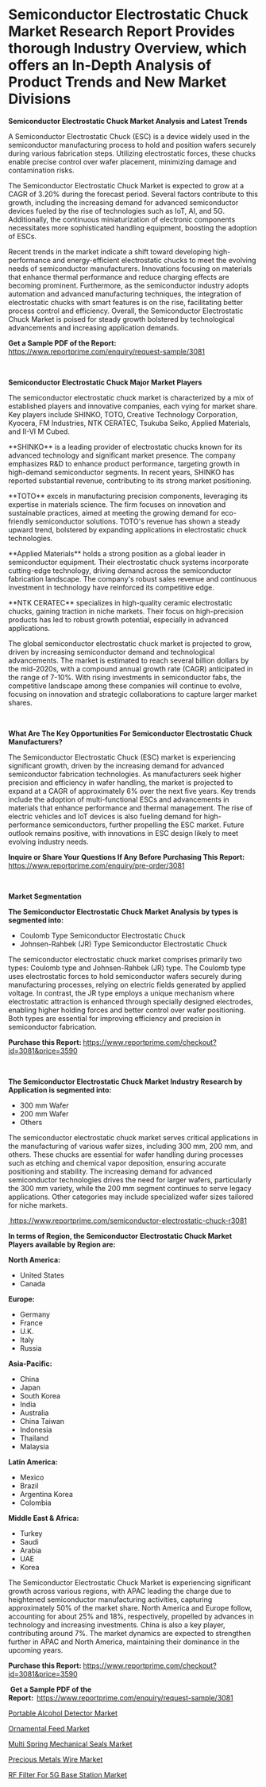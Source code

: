 <p><h1>Semiconductor Electrostatic Chuck Market Research Report Provides thorough Industry Overview, which offers an In-Depth Analysis of Product Trends and New Market Divisions</h1></p><p><strong>Semiconductor Electrostatic Chuck Market Analysis and Latest Trends</strong></p>
<p><p>A Semiconductor Electrostatic Chuck (ESC) is a device widely used in the semiconductor manufacturing process to hold and position wafers securely during various fabrication steps. Utilizing electrostatic forces, these chucks enable precise control over wafer placement, minimizing damage and contamination risks.</p><p>The Semiconductor Electrostatic Chuck Market is expected to grow at a CAGR of 3.20% during the forecast period. Several factors contribute to this growth, including the increasing demand for advanced semiconductor devices fueled by the rise of technologies such as IoT, AI, and 5G. Additionally, the continuous miniaturization of electronic components necessitates more sophisticated handling equipment, boosting the adoption of ESCs.</p><p>Recent trends in the market indicate a shift toward developing high-performance and energy-efficient electrostatic chucks to meet the evolving needs of semiconductor manufacturers. Innovations focusing on materials that enhance thermal performance and reduce charging effects are becoming prominent. Furthermore, as the semiconductor industry adopts automation and advanced manufacturing techniques, the integration of electrostatic chucks with smart features is on the rise, facilitating better process control and efficiency. Overall, the Semiconductor Electrostatic Chuck Market is poised for steady growth bolstered by technological advancements and increasing application demands.</p></p>
<p><strong>Get a Sample PDF of the Report:&nbsp;</strong> <a href="https://www.reportprime.com/enquiry/request-sample/3081">https://www.reportprime.com/enquiry/request-sample/3081</a></p>
<p>&nbsp;</p>
<p><strong>Semiconductor Electrostatic Chuck Major Market Players</strong></p>
<p><p>The semiconductor electrostatic chuck market is characterized by a mix of established players and innovative companies, each vying for market share. Key players include SHINKO, TOTO, Creative Technology Corporation, Kyocera, FM Industries, NTK CERATEC, Tsukuba Seiko, Applied Materials, and II-VI M Cubed.</p><p>**SHINKO** is a leading provider of electrostatic chucks known for its advanced technology and significant market presence. The company emphasizes R&D to enhance product performance, targeting growth in high-demand semiconductor segments. In recent years, SHINKO has reported substantial revenue, contributing to its strong market positioning.</p><p>**TOTO** excels in manufacturing precision components, leveraging its expertise in materials science. The firm focuses on innovation and sustainable practices, aimed at meeting the growing demand for eco-friendly semiconductor solutions. TOTO's revenue has shown a steady upward trend, bolstered by expanding applications in electrostatic chuck technologies.</p><p>**Applied Materials** holds a strong position as a global leader in semiconductor equipment. Their electrostatic chuck systems incorporate cutting-edge technology, driving demand across the semiconductor fabrication landscape. The company's robust sales revenue and continuous investment in technology have reinforced its competitive edge.</p><p>**NTK CERATEC** specializes in high-quality ceramic electrostatic chucks, gaining traction in niche markets. Their focus on high-precision products has led to robust growth potential, especially in advanced applications.</p><p>The global semiconductor electrostatic chuck market is projected to grow, driven by increasing semiconductor demand and technological advancements. The market is estimated to reach several billion dollars by the mid-2020s, with a compound annual growth rate (CAGR) anticipated in the range of 7-10%. With rising investments in semiconductor fabs, the competitive landscape among these companies will continue to evolve, focusing on innovation and strategic collaborations to capture larger market shares.</p></p>
<p>&nbsp;</p>
<p><strong>What Are The Key Opportunities For Semiconductor Electrostatic Chuck Manufacturers?</strong></p>
<p><p>The Semiconductor Electrostatic Chuck (ESC) market is experiencing significant growth, driven by the increasing demand for advanced semiconductor fabrication technologies. As manufacturers seek higher precision and efficiency in wafer handling, the market is projected to expand at a CAGR of approximately 6% over the next five years. Key trends include the adoption of multi-functional ESCs and advancements in materials that enhance performance and thermal management. The rise of electric vehicles and IoT devices is also fueling demand for high-performance semiconductors, further propelling the ESC market. Future outlook remains positive, with innovations in ESC design likely to meet evolving industry needs.</p></p>
<p><strong>Inquire or Share Your Questions If Any Before Purchasing This Report:</strong> <a href="https://www.reportprime.com/enquiry/pre-order/3081">https://www.reportprime.com/enquiry/pre-order/3081</a></p>
<p>&nbsp;</p>
<p><strong>Market Segmentation</strong></p>
<p><strong>The Semiconductor Electrostatic Chuck Market Analysis by types is segmented into:</strong></p>
<p><ul><li>Coulomb Type Semiconductor Electrostatic Chuck</li><li>Johnsen-Rahbek (JR) Type Semiconductor Electrostatic Chuck</li></ul></p>
<p><p>The semiconductor electrostatic chuck market comprises primarily two types: Coulomb type and Johnsen-Rahbek (JR) type. The Coulomb type uses electrostatic forces to hold semiconductor wafers securely during manufacturing processes, relying on electric fields generated by applied voltage. In contrast, the JR type employs a unique mechanism where electrostatic attraction is enhanced through specially designed electrodes, enabling higher holding forces and better control over wafer positioning. Both types are essential for improving efficiency and precision in semiconductor fabrication.</p></p>
<p><strong>Purchase this Report:&nbsp;</strong><a href="https://www.reportprime.com/checkout?id=3081&price=3590">https://www.reportprime.com/checkout?id=3081&price=3590</a></p>
<p>&nbsp;</p>
<p><strong>The Semiconductor Electrostatic Chuck Market Industry Research by Application is segmented into:</strong></p>
<p><ul><li>300 mm Wafer</li><li>200 mm Wafer</li><li>Others</li></ul></p>
<p><p>The semiconductor electrostatic chuck market serves critical applications in the manufacturing of various wafer sizes, including 300 mm, 200 mm, and others. These chucks are essential for wafer handling during processes such as etching and chemical vapor deposition, ensuring accurate positioning and stability. The increasing demand for advanced semiconductor technologies drives the need for larger wafers, particularly the 300 mm variety, while the 200 mm segment continues to serve legacy applications. Other categories may include specialized wafer sizes tailored for niche markets.</p></p>
<p><a href="https://www.reportprime.com/semiconductor-electrostatic-chuck-r3081">&nbsp;https://www.reportprime.com/semiconductor-electrostatic-chuck-r3081</a></p>
<p><strong>In terms of Region, the Semiconductor Electrostatic Chuck Market Players available by Region are:</strong></p>
<p>
    <p> <strong> North America: </strong>
        <ul>
            <li>United States</li>
            <li>Canada</li>
        </ul>
        </p> 
    <p> <strong> Europe: </strong>
        <ul>
            <li>Germany</li>
            <li>France</li>
            <li>U.K.</li>
            <li>Italy</li>
            <li>Russia</li>
        </ul>
        </p> 
    <p> <strong> Asia-Pacific: </strong>
        <ul>
            <li>China</li>
            <li>Japan</li>
            <li>South Korea</li>
            <li>India</li>
            <li>Australia</li>
            <li>China Taiwan</li>
            <li>Indonesia</li>
            <li>Thailand</li>
            <li>Malaysia</li>
        </ul>
        </p> 
    <p> <strong> Latin America: </strong>
        <ul>
            <li>Mexico</li>
            <li>Brazil</li>
            <li>Argentina Korea</li>
            <li>Colombia</li>
        </ul>
        </p> 
    <p> <strong> Middle East & Africa: </strong>
        <ul>
            <li>Turkey</li>
            <li>Saudi</li>
            <li>Arabia</li>
            <li>UAE</li>
            <li>Korea</li>
        </ul>
    </p>
    </p>
<p><p>The Semiconductor Electrostatic Chuck Market is experiencing significant growth across various regions, with APAC leading the charge due to heightened semiconductor manufacturing activities, capturing approximately 50% of the market share. North America and Europe follow, accounting for about 25% and 18%, respectively, propelled by advances in technology and increasing investments. China is also a key player, contributing around 7%. The market dynamics are expected to strengthen further in APAC and North America, maintaining their dominance in the upcoming years.</p></p>
<p><strong>Purchase this Report: </strong><a href="https://www.reportprime.com/checkout?id=3081&price=3590">https://www.reportprime.com/checkout?id=3081&price=3590</a></p>
<p>&nbsp;<strong>Get a Sample PDF of the Report:&nbsp;&nbsp;</strong><a href="https://www.reportprime.com/enquiry/request-sample/3081">https://www.reportprime.com/enquiry/request-sample/3081</a></p>
<p><strong></strong></p>
<p><p><a href="https://www.linkedin.com/pulse/evaluating-global-portable-alcohol-detector-market-trends-pwmef?trackingId=83SmfvfmQmWDZ7dAbeFjUw%3D%3D">Portable Alcohol Detector Market</a></p><p><a href="https://issuu.com/reportprime-2/docs/ornamental-feed-market-size-2030.pp_7b26b427aeb7ab">Ornamental Feed Market</a></p><p><a href="https://www.linkedin.com/pulse/multi-spring-mechanical-seals-market-trends-growth-outlook-wiquf?trackingId=Pjgk%2FzTNRsWq%2F%2F0XpRWzpQ%3D%3D">Multi Spring Mechanical Seals Market</a></p><p><a href="https://issuu.com/reportprime-2/docs/precious-metals-wire-market-size-20_c350ae2b154dbb">Precious Metals Wire Market</a></p><p><a href="https://github.com/fdr6gh/Market-Research-Report-List-1/blob/main/rf-filter-for-5g-base-station-market.md">RF Filter For 5G Base Station Market</a></p></p>